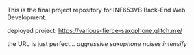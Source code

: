 This is the final project repository for INF653VB Back-End Web Development.


deployed project: https://various-fierce-saxophone.glitch.me/

the URL is just perfect...
*aggressive saxophone noises intensify*
